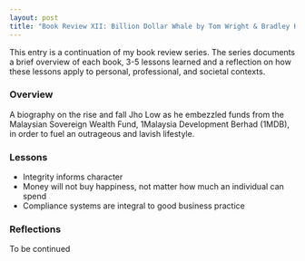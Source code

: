 ```yaml
---
layout: post
title: "Book Review XII: Billion Dollar Whale by Tom Wright & Bradley Hope (Review in Progress)"
---
```


This entry is a continuation of my book review series. 
The series documents a brief overview of each book, 
3-5 lessons learned and a reflection on how these lessons apply to
personal, professional, and societal contexts.

### Overview
A biography on the rise and fall Jho Low as he embezzled funds from the Malaysian Sovereign Wealth Fund, 1Malaysia Development Berhad (1MDB), in order to fuel an outrageous and lavish lifestyle. 


### Lessons
* Integrity informs character
* Money will not buy happiness, not matter how much an individual can spend
* Compliance systems are integral to good business practice 

### Reflections
To be continued

